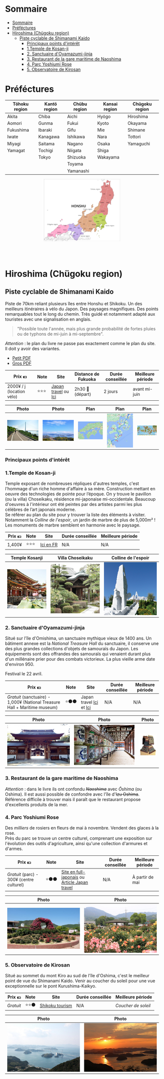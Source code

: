 # Sommaire

<!--START-->
- [Sommaire](#sommaire)
- [Préféctures](#préféctures)
- [Hiroshima (Chügoku region)](#hiroshima-chügoku-region)
  - [Piste cyclable de Shimanami Kaido](#piste-cyclable-de-shimanami-kaido)
    - [Principaux points d'intérêt](#principaux-points-dintérêt)
    - [1.Temple de Kosan-ji](#1temple-de-kosan-ji)
    - [2. Sanctuaire d'Oyamazumi-jinja](#2-sanctuaire-doyamazumi-jinja)
    - [3. Restaurant de la gare maritime de Naoshima](#3-restaurant-de-la-gare-maritime-de-naoshima)
    - [4. Parc Yoshiumi Rose](#4-parc-yoshiumi-rose)
    - [5. Observatoire de Kirosan](#5-observatoire-de-kirosan)
<!--END-->

# Préféctures

| Töhoku region | Kantö region | Chübu region | Kansai region | Chügoku region |
| ------------- | ------------ | ------------ | ------------- | -------------- |
| Akita         | Chiba        | Aichi        | Hyögo         | Hiroshima      |
| Aomori        | Gunma        | Fukui        | Kyoto         | Okayama        |
| Fukushima     | Ibaraki      | Gifu         | Mie           | Shimane        |
| Iwate         | Kanagawa     | Ishikawa     | Nara          | Tottori        |
| Miyagi        | Saitama      | Nagano       | Osaka         | Yamaguchi      |
| Yamagat       | Tochigi      | Niigata      | Shiga         |                |
|               | Tokyo        | Shizuoka     | Wakayama      |                |
|               |              | Toyama       |               |                |
|               |              | Yamanashi    |               |                |

<p align="center"><img src="images/honshu-prefectures-map.jpg" style="width: 250px;"></p>

<br><br>
# Hiroshima (Chügoku region)

## Piste cyclable de Shimanami Kaido

Piste de 70km reliant plusieurs îles entre Honshu et Shikoku. Un des meilleurs itinéraires à vélo du Japon. Des paysages magnifiques. Des points remarquables tout le long du chemin. Très guidé et notamment adapté aux touristes avec une signalisation en anglais.

> "Possible toute l'année, mais plus grande probabilité de fortes pluies ou de typhons de mi-juin à mi-septembre".

*Attention* : le plan du livre ne passe pas exactement comme le plan du site. Il doit y avoir des variantes.

- [Petit PDF](pdf/shimanami-kaido-petit.pdf)
- [Gros PDF](https://shimanami-cycle.or.jp/en-pamph/)

| Prix 💴                    | Note | Site                                                                                                                                              | Distance de Fukuoka | Durée conseillée | Meilleure période |
| ------------------------- | ---- | ------------------------------------------------------------------------------------------------------------------------------------------------- | ------------------- | ---------------- | ----------------- |
| 2000¥ / j (location vélo) | ⭐⭐⭐  | [Japan travel](https://en.japantravel.com/guide/a-cyclist-s-guide-to-the-shimanami-kaido/68675) ou [Ici](https://shimanami-cycle.or.jp/en-pamph/) | 2h30 🚆  (départ)    | 2 jours          | avant mi-juin     |

| Photo                             | Photo                             | Plan                                   | Plan                                   | Plan                                   |
| --------------------------------- | --------------------------------- | -------------------------------------- | -------------------------------------- | -------------------------------------- |
| ![](images/shimanami-kaido-1.jpg) | ![](images/shimanami-kaido-2.jpg) | ![](images/shimanami-kaido-plan-1.png) | ![](images/shimanami-kaido-plan-2.png) | ![](images/shimanami-kaido-plan-3.png) |

### Principaux points d'intérêt

### 1.Temple de Kosan-ji

Temple exposant de nombreuses répliques d'autres temples, c'est l'hommage d'un riche homme d'affaire à sa mère. Construction mettant en oeuvre des technologies de pointe pour l’époque. On y trouve le pavillon (ou la villa) Choseikaku, résidence mi-japonaise mi-occidentale. Beaucoup d'oeuvres à l'intérieur ont été peintes par des artistes parmi les plus célèbres de l’art japonais moderne.  
Se référer au plan du site pour y trouver la liste des éléments à visiter. Notamment la *Colline de l'espoir*, un jardin de marbre de plus de 5,000m² ! Les monuments de marbre semblent en harmonie avec le paysage.

| Prix 💴 | Note | Site                                            | Durée conseillée | Meilleure période |
| ------ | ---- | ----------------------------------------------- | ---------------- | ----------------- |
| 1,400¥ | ⭐⭐⭐  | [Ici en FR](https://www.kousanji.or.jp/french/) | N/A              | N/A               |

| Temple Kosanji                    | Villa Choseikaku                             | Colline de l'espoir                                   |
| --------------------------------- | -------------------------------------------- | ----------------------------------------------------- |
| ![](images/choseizan-kosanji.jpg) | ![](images/choseizan-kosanji-choseikaku.jpg) | ![](images/choseizan-kosanji-colline-de-l-espoir.jpg) |

### 2. Sanctuaire d'Oyamazumi-jinja

Situé sur l'île d'Omishima, un sanctuaire mythique vieux de 1400 ans. Un bâtiment annexe est la *National Treasure Hall* du sanctuaire, il conserve une des plus grandes collections d'objets de samouraïs du Japon. Les équipements sont des offrandes des samouraïs qui venaient durant plus d'un millénaire prier pour des combats victorieux. La plus vieille arme date d'environ 950.

Festival le 22 avril.

| Prix 💴                                                                     | Note | Site                                                                                                                                                            | Durée conseillée | Meilleure période |
| -------------------------------------------------------------------------- | ---- | --------------------------------------------------------------------------------------------------------------------------------------------------------------- | ---------------- | ----------------- |
| *Gratuit* (sanctuaire) - 1,000¥ (National Treasure Hall + Maritime museum) | ⭐⚫⚫  | Japan travel [Ici](https://en.japantravel.com/ehime/oyamazumi-shrine-treasure-hall/4326) et [Ici](https://en.japantravel.com/places/ehime/oyamazumi-shrine/336) | N/A              | N/A               |

| Photo                            | Photo                                  | Photo                                                    |
| -------------------------------- | -------------------------------------- | -------------------------------------------------------- |
| ![](images/oyamazumi-shrine.jpg) | ![](images/oyamazumi-jinja-shrine.jpg) | ![](images/oyamazumi-jinja-shrine-national-treasure.jpg) |

### 3. Restaurant de la gare maritime de Naoshima

*Attention* : dans le livre ils ont confondu *~~Naoshima~~* avec *Ōshima* (ou Oshima). Il est aussi possible de confondre avec l'île d'~~Izu Oshima~~.  
Référence difficile à trouver mais il paraît que le restaurant propose d'excellents produits de la mer. 

### 4. Parc Yoshiumi Rose

Des *milliers* de rosiers en fleurs de mai à novembre. Vendent des glaces à la rose.  
Près du parc se trouve un centre culturel, comprenant une exposition sur l'évolution des outils d'agriculture, ainsi qu'une collection d'armures et d'armes.

| Prix 💴                                    | Note | Site                                                                                                                                                            | Durée conseillée | Meilleure période |
| ----------------------------------------- | ---- | --------------------------------------------------------------------------------------------------------------------------------------------------------------- | ---------------- | ----------------- |
| *Gratuit* (parc) - 300¥ (centre culturel) | ⭐⚫⚫  | [Site en full-japonais](https://www.city.imabari.ehime.jp/kouen) ou [Article Japan travel](https://en.japantravel.com/ehime/yoshiumi-local-culture-center/1290) | N/A              | À partir de mai   |

| Photo                                | Photo                                |
| ------------------------------------ | ------------------------------------ |
| ![](images/yoshiomi-rose-park-1.jpg) | ![](images/yoshiomi-rose-park-2.jpg) |

### 5. Observatoire de Kirosan

Situé au sommet du mont Kiro au sud de l'île d'Oshima, c'est le meilleur point de vue du Shimanami Kaido. Venir au coucher du soleil pour une vue exceptionnelle sur le pont Kurushima-Kaikyo.

| Prix 💴    | Note | Site                                                               | Durée conseillée | Meilleure période   |
| --------- | ---- | ------------------------------------------------------------------ | ---------------- | ------------------- |
| *Gratuit* | ⭐⭐⚫  | [Shikoku tourism](https://shikoku-tourism.com/en/see-and-do/10002) | N/A              | *Coucher de soleil* |

| Photo                                 | Photo                                 |
| ------------------------------------- | ------------------------------------- |
| ![](images/kirosan-observatory-1.jpg) | ![](images/kirosan-observatory-2.jpg) |
